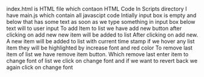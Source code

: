 index.html is HTML file which contaon HTML Code
In Scripts directory I have main.js which contain all javascipt code
Intially input box is empty and below that has some text as soon as we type something in input box below text will to user input
To add Item to list we have add new button after clicking on add new new item will be added to list
After clicking on add new. A new item will be added to list with current time stamp
if we hover any list item they will be highlighted by increase font and red color
To remove last item of list we have remove item button. Which remove last enter item
to change font of list we click on change font and if we want to revert back we again click on change font